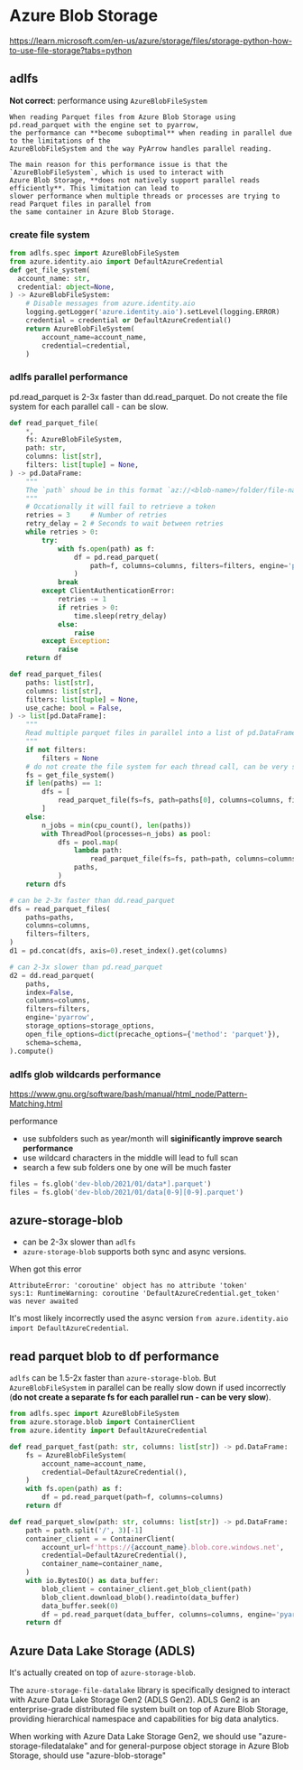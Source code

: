 # Azure Blob Storage
https://learn.microsoft.com/en-us/azure/storage/files/storage-python-how-to-use-file-storage?tabs=python

## adlfs
**Not correct**: performance using `AzureBlobFileSystem` 
```
When reading Parquet files from Azure Blob Storage using pd.read_parquet with the engine set to pyarrow,
the performance can **become suboptimal** when reading in parallel due to the limitations of the
AzureBlobFileSystem and the way PyArrow handles parallel reading.

The main reason for this performance issue is that the `AzureBlobFileSystem`, which is used to interact with
Azure Blob Storage, **does not natively support parallel reads efficiently**. This limitation can lead to
slower performance when multiple threads or processes are trying to read Parquet files in parallel from
the same container in Azure Blob Storage.
```

### create file system
```py
from adlfs.spec import AzureBlobFileSystem
from azure.identity.aio import DefaultAzureCredential
def get_file_system(
  account_name: str, 
  credential: object=None,
) -> AzureBlobFileSystem:
    # Disable messages from azure.identity.aio
    logging.getLogger('azure.identity.aio').setLevel(logging.ERROR)    
    credential = credential or DefaultAzureCredential()
    return AzureBlobFileSystem(
        account_name=account_name,
        credential=credential,
    )
```

### adlfs parallel performance
pd.read_parquet is 2-3x faster than dd.read_parquet. Do not create the file system for each parallel call - can be slow.
```py
def read_parquet_file(
    *,
    fs: AzureBlobFileSystem,
    path: str,
    columns: list[str],
    filters: list[tuple] = None,
) -> pd.DataFrame:
    """
    The `path` shoud be in this format `az://<blob-name>/folder/file-name`
    """
    # Occationally it will fail to retrieve a token
    retries = 3     # Number of retries
    retry_delay = 2 # Seconds to wait between retries
    while retries > 0:
        try:
            with fs.open(path) as f:
                df = pd.read_parquet(
                    path=f, columns=columns, filters=filters, engine='pyarrow'
                )
            break
        except ClientAuthenticationError:
            retries -= 1
            if retries > 0:
                time.sleep(retry_delay)
            else:
                raise
        except Exception:
            raise
    return df

def read_parquet_files(
    paths: list[str],
    columns: list[str],
    filters: list[tuple] = None,
    use_cache: bool = False,
) -> list[pd.DataFrame]:
    """
    Read multiple parquet files in parallel into a list of pd.DataFrame
    """
    if not filters:
        filters = None
    # do not create the file system for each thread call, can be very slow        
    fs = get_file_system() 
    if len(paths) == 1:
        dfs = [
            read_parquet_file(fs=fs, path=paths[0], columns=columns, filters=filters)
        ]
    else:
        n_jobs = min(cpu_count(), len(paths))
        with ThreadPool(processes=n_jobs) as pool:
            dfs = pool.map(
                lambda path:
                    read_parquet_file(fs=fs, path=path, columns=columns, filters=filters),
                paths,
            )
    return dfs

# can be 2-3x faster than dd.read_parquet
dfs = read_parquet_files(
    paths=paths,
    columns=columns,
    filters=filters,
)
d1 = pd.concat(dfs, axis=0).reset_index().get(columns)

# can 2-3x slower than pd.read_parquet
d2 = dd.read_parquet(
    paths,    
    index=False,
    columns=columns,
    filters=filters,
    engine='pyarrow',
    storage_options=storage_options,
    open_file_options=dict(precache_options={'method': 'parquet'}),
    schema=schema,
).compute()
```

### adlfs glob wildcards performance
https://www.gnu.org/software/bash/manual/html_node/Pattern-Matching.html

performance
- use subfolders such as year/month will **siginificantly improve search performance**
- use wildcard characters in the middle will lead to full scan
- search a few sub folders one by one will be much faster
  
```py
files = fs.glob('dev-blob/2021/01/data*].parquet')
files = fs.glob('dev-blob/2021/01/data[0-9][0-9].parquet')
```

## azure-storage-blob
- can be 2-3x slower than `adlfs`
- `azure-storage-blob` supports both sync and async versions. 

When got this error
```
AttributeError: 'coroutine' object has no attribute 'token'
sys:1: RuntimeWarning: coroutine 'DefaultAzureCredential.get_token' was never awaited
```
It's most likely incorrectly used the async version `from azure.identity.aio import DefaultAzureCredential`.

## read parquet blob to df performance
`adlfs` can be 1.5-2x faster than `azure-storage-blob`. 
But `AzureBlobFileSystem` in parallel can be really slow down if used incorrectly
(**do not create a separate fs for each parallel run - can be very slow**).
```py
from adlfs.spec import AzureBlobFileSystem
from azure.storage.blob import ContainerClient
from azure.identity import DefaultAzureCredential

def read_parquet_fast(path: str, columns: list[str]) -> pd.DataFrame:
    fs = AzureBlobFileSystem(
        account_name=account_name,
        credential=DefaultAzureCredential(),
    )
    with fs.open(path) as f:
        df = pd.read_parquet(path=f, columns=columns)
    return df

def read_parquet_slow(path: str, columns: list[str]) -> pd.DataFrame:
    path = path.split('/', 3)[-1]
    container_client = = ContainerClient(
        account_url=f'https://{account_name}.blob.core.windows.net',
        credential=DefaultAzureCredential(),
        container_name=container_name,
    )
    with io.BytesIO() as data_buffer:
        blob_client = container_client.get_blob_client(path)
        blob_client.download_blob().readinto(data_buffer)
        data_buffer.seek(0)
        df = pd.read_parquet(data_buffer, columns=columns, engine='pyarrow')
    return df
```

## Azure Data Lake Storage (ADLS)
It's actually created on top of `azure-storage-blob`.

The `azure-storage-file-datalake` library is specifically designed to interact with Azure Data Lake Storage Gen2 (ADLS Gen2). 
ADLS Gen2 is an enterprise-grade distributed file system built on top of Azure Blob Storage, providing hierarchical namespace and capabilities for big data analytics.

When working with Azure Data Lake Storage Gen2, we should use "azure-storage-filedatalake" and for general-purpose object storage in Azure Blob Storage, should use "azure-blob-storage"
